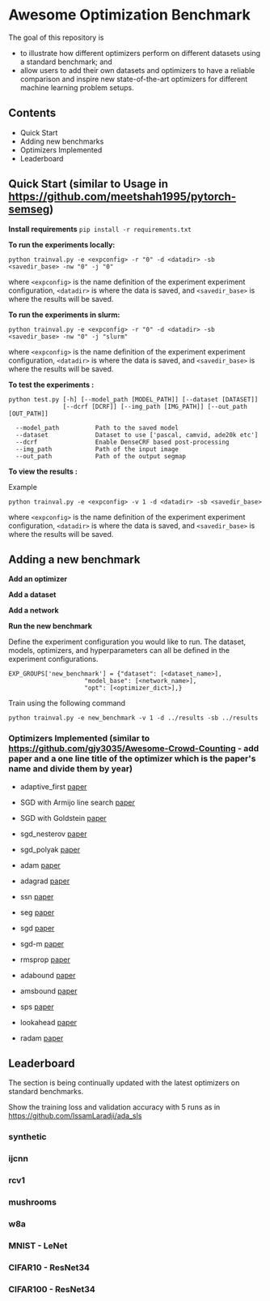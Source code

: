 # Awesome Optimization Benchmark

The goal of this repository is 
  - to illustrate how different optimizers perform on different datasets using a standard benchmark; and 
  - allow users to add their own datasets and optimizers to have a reliable comparison and inspire new state-of-the-art optimizers for different machine learning problem setups.

## Contents

- Quick Start
- Adding new benchmarks
- Optimizers Implemented
- Leaderboard


## Quick Start (similar to Usage in https://github.com/meetshah1995/pytorch-semseg)


**Install requirements**
`pip install -r requirements.txt` 


**To run the experiments locally:**

```
python trainval.py -e <expconfig> -r "0" -d <datadir> -sb <savedir_base> -nw "0" -j "0"
```

where `<expconfig>` is the name definition of the experiment experiment configuration, `<datadir>` is where the data is saved, and `<savedir_base>` is where the results will be saved.


**To run the experiments in slurm:**
```
python trainval.py -e <expconfig> -r "0" -d <datadir> -sb <savedir_base> -nw "0" -j "slurm"
```
where `<expconfig>` is the name definition of the experiment experiment configuration, `<datadir>` is where the data is saved, and `<savedir_base>` is where the results will be saved.


**To test the experiments :**
```
python test.py [-h] [--model_path [MODEL_PATH]] [--dataset [DATASET]]
               [--dcrf [DCRF]] [--img_path [IMG_PATH]] [--out_path [OUT_PATH]]
 
  --model_path          Path to the saved model
  --dataset             Dataset to use ['pascal, camvid, ade20k etc']
  --dcrf                Enable DenseCRF based post-processing
  --img_path            Path of the input image
  --out_path            Path of the output segmap

```
**To view the results :**

Example
```
python trainval.py -e <expconfig> -v 1 -d <datadir> -sb <savedir_base>
```

where `<expconfig>` is the name definition of the experiment experiment configuration, `<datadir>` is where the data is saved, and `<savedir_base>` is where the results will be saved.

## Adding a new benchmark

**Add an optimizer**

**Add a dataset**

**Add a network**

**Run the new benchmark**

Define the experiment configuration you would like to run. The dataset, models, optimizers, and hyperparameters can all be defined in the experiment configurations.
```
EXP_GROUPS['new_benchmark'] = {"dataset": [<dataset_name>],
                     "model_base": [<network_name>],
                     "opt": [<optimizer_dict>],}
```

Train using the following command
```
python trainval.py -e new_benchmark -v 1 -d ../results -sb ../results
```

### Optimizers Implemented (similar to https://github.com/gjy3035/Awesome-Crowd-Counting - add paper and a one line title of the optimizer which is the paper's name and divide them by year)


* adaptive_first [paper]()

* SGD with Armijo line search [paper](https://msp.org/pjm/1966/16-1/p01.xhtml)

* SGD with Goldstein [paper](https://idp.springer.com/authorize/casa?redirect_uri=https://link.springer.com/article/10.1007/BF01386306&casa_token=fJPrXJ0xVwIAAAAA:rFFa9IMPl50d2j7xqq3MVrA-L92-O1gdSnlEElXZ7PxnWQYaZQ0LsAWjqjs4TmJb0nHhiNPf1KgVxRhTUw)

* sgd_nesterov [paper](https://ci.nii.ac.jp/naid/10029946121/)

* sgd_polyak [paper](https://d1wqtxts1xzle7.cloudfront.net/51218896/Constrained_Minimization_Methods20170106-3612-16x3v7.pdf?1483706492=&response-content-disposition=inline%3B+filename%3DConstrained_minimization_methods.pdf&Expires=1614407156&Signature=CScszoHzcd4MwWlD1K3Nr1wQ8ukdf~7Y4Z0o9ONncWnUa1UdIhAFNkca7YulYozBOBpPqg1As4A5ChI4r6NGD8~UDb-l3dg5b4s72svQlN1mTgH1kqRanM2~DbGoOJ9Tg4n9drBdZtswe9~mYAyO2LfSlUzAKIWP9qsP8hHxCm9eBVEJOtfU~2erYoVLSzF8-7iN9jO4lnOIv3rJg4zwz470oXK02cOHpwkslr5yQBah4LHV6SpR22JYOQ4Lve6Gl7rdusxX0Txpqbc9UNXOQWoXK~SM-G~iINT1BlQDZepVv4ZMH4~969LV8ORiEAXpyXYZuEPHrWJWULsUd1oEFg__&Key-Pair-Id=APKAJLOHF5GGSLRBV4ZA)

* adam [paper](https://arxiv.org/pdf/1412.6980.pdf)

* adagrad [paper](https://www.jmlr.org/papers/volume12/duchi11a/duchi11a.pdf)

* ssn [paper](https://arxiv.org/pdf/1910.04920.pdf)

* seg [paper]()

* sgd [paper](https://projecteuclid.org/journals/annals-of-mathematical-statistics/volume-23/issue-3/Stochastic-Estimation-of-the-Maximum-of-a-Regression-Function/10.1214/aoms/1177729392.full)

* sgd-m [paper]()

* rmsprop [paper](https://arxiv.org/pdf/1308.0850.pdf)

* adabound [paper](https://openreview.net/forum?id=Bkg3g2R9FX)

* amsbound [paper](https://openreview.net/forum?id=Bkg3g2R9FX)

* sps [paper](https://arxiv.org/pdf/2002.10542.pdf)

* lookahead [paper](https://arxiv.org/abs/1907.08610)

* radam [paper](https://arxiv.org/abs/1908.03265)



## Leaderboard
The section is being continually updated with the latest optimizers on standard benchmarks.

Show the training loss and validation accuracy with 5 runs as in https://github.com/IssamLaradji/ada_sls

### synthetic

### ijcnn

### rcv1

### mushrooms

### w8a

### MNIST - LeNet

### CIFAR10 - ResNet34

### CIFAR100 - ResNet34




